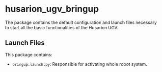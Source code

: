 # husarion_ugv_bringup

The package contains the default configuration and launch files necessary to start all the basic functionalities of the Husarion UGV.

## Launch Files

This package contains:

- `bringup.launch.py`: Responsible for activating whole robot system.
